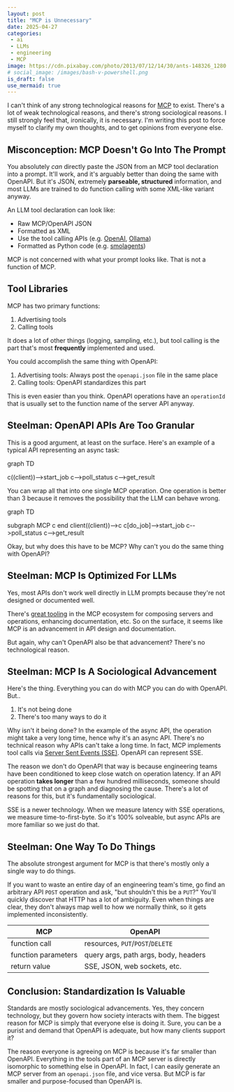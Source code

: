 ```yaml
---
layout: post
title: "MCP is Unnecessary"
date: 2025-04-27
categories:
 - ai
 - LLMs
 - engineering
 - MCP
image: https://cdn.pixabay.com/photo/2013/07/12/14/30/ants-148326_1280.png
# social_image: /images/bash-v-powershell.png
is_draft: false
use_mermaid: true
---
```


I can't think of any strong technological reasons for [MCP][mcp] to exist. There's a lot
of weak technological reasons, and there's strong sociological reasons. I still strongly
feel that, ironically, it is necessary. I'm writing this post to force myself to clarify
my own thoughts, and to get opinions from everyone else.

## Misconception: MCP Doesn't Go Into The Prompt
You absolutely *can* directly paste the JSON from an MCP tool declaration into a prompt.
It'll work, and it's arguably better than doing the same with OpenAPI. But it's JSON,
extremely **parseable, structured** information, and most LLMs are trained to do function calling with some 
XML-like variant anyway.

An LLM tool declaration can look like:

* Raw MCP/OpenAPI JSON
* Formatted as XML
* Use the tool calling APIs (e.g. [OpenAI][oai], [Ollama][oll])
* Formatted as Python code (e.g. [smolagents][smol])

MCP is not concerned with what your prompt looks like. That is not a function of MCP.

## Tool Libraries
MCP has two primary functions:

1. Advertising tools
2. Calling tools

It does a lot of other things (logging, sampling, etc.), but tool calling is the part 
that's most **frequently** implemented and used.

You could accomplish the same thing with OpenAPI:

1. Advertising tools: Always post the `openapi.json` file in the same place
2. Calling tools: OpenAPI standardizes this part

This is even easier than you think. OpenAPI operations have an `operationId`
that is usually set to the function name of the server API anyway.


## Steelman: OpenAPI APIs Are Too Granular
This is a good argument, at least on the surface. Here's an example of a typical API 
representing an async task:

<div class="mermaid">
graph TD

c((client))-->start_job
c-->poll_status
c-->get_result
</div>

You can wrap all that into one single MCP operation. One operation is better than 3 because
it removes the possibility that the LLM can behave wrong.

<div class="mermaid">
graph TD

subgraph MCP
    c
end
client((client))-->c
c[do_job]-->start_job
c-->poll_status
c-->get_result
</div>


Okay, but why does this have to be MCP? Why can't you do the same thing with OpenAPI?


## Steelman: MCP Is Optimized For LLMs
Yes, most APIs don't work well directly in LLM prompts because they're not designed or 
documented well. 

There's [great tooling][fastmcp] in the MCP ecosystem for composing servers
and operations, enhancing documentation, etc. So on the surface, it seems like MCP is an
advancement in API design and documentation.

But again, why can't OpenAPI also be that advancement? There's no technological reason.

## Steelman: MCP Is A Sociological Advancement
Here's the thing. Everything you can do with MCP you can do with OpenAPI. But..

1. It's not being done
2. There's too many ways to do it

Why isn't it being done? In the example of the async API, the operation might take a
very long time, hence why it's an async API. There's no technical reason why APIs can't
take a long time. In fact, MCP implements tool calls via [Server Sent Events (SSE)][sse].
OpenAPI can represent SSE.

The reason we don't do OpenAPI that way is because engineering teams have been conditioned
to keep close watch on operation latency. If an API operation **takes longer** than a few hundred
milliseconds, someone should be spotting that on a graph and diagnosing the cause.
There's a lot of reasons for this, but it's fundamentally sociological.

SSE is a newer technology. When we measure latency with SSE operations, we measure time-to-first-byte.
So it's 100% solveable, but async APIs are more familiar so we just do that.

## Steelman: One Way To Do Things
The absolute strongest argument for MCP is that there's mostly only a single way to do
things.

If you want to waste an entire day of an engineering team's time, go find an arbitrary API `POST`
operation and ask, "but shouldn't this be a `PUT`?" You'll quickly discover that HTTP has a
lot of ambiguity. Even when things are clear, they don't always map well to how we normally 
think, so it gets implemented inconsistently.

| MCP | OpenAPI |
|-----|---------|
|function call| resources, `PUT`/`POST`/`DELETE`|
|function parameters| query args, path args, body, headers|
|return value| SSE, JSON, web sockets, etc.|


## Conclusion: Standardization Is Valuable
Standards are mostly sociological advancements. Yes, they concern technology, but they govern
how society interacts with them. The biggest reason for MCP is simply that everyone else is doing
it. Sure, you can be a purist and demand that OpenAPI is adequate, but how many clients support it?

The reason everyone is agreeing on MCP is because it's far smaller than OpenAPI. Everything in the tools
part of an MCP server is directly isomorphic to something else in OpenAPI. In fact, I can easily
generate an MCP server from an `openapi.json` file, and vice versa. But MCP is far smaller
and purpose-focused than OpenAPI is.


 [mcp]: https://modelcontextprotocol.io/introduction
 [oai]: https://platform.openai.com/docs/guides/function-calling?api-mode=responses
 [oll]: https://ollama.com/blog/functions-as-tools
 [smol]: https://huggingface.co/docs/smolagents/en/tutorials/secure_code_execution
 [sse]: https://developer.mozilla.org/en-US/docs/Web/API/Server-sent_events/Using_server-sent_events
 [fastmcp]: https://github.com/jlowin/fastmcp?tab=readme-ov-file#composing-mcp-servers
